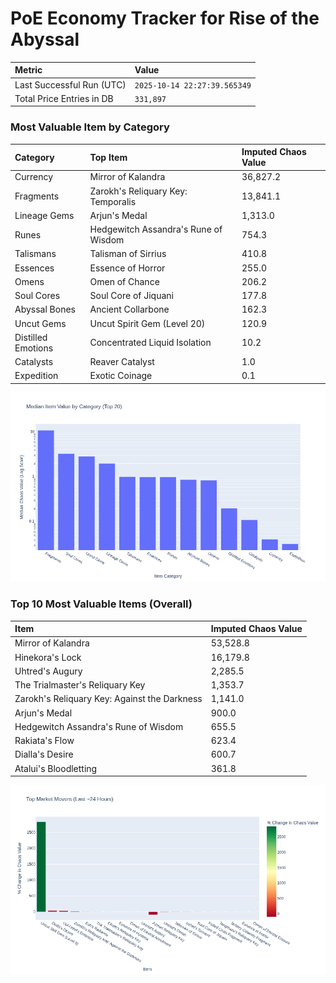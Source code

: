 # PoE Economy Tracker for Rise of the Abyssal

<!-- START_MAINTENANCE -->
| Metric | Value |
|:---|:---|
| Last Successful Run (UTC) | `2025-10-14 22:27:39.565349` |
| Total Price Entries in DB | `331,897` |

<!-- END_MAINTENANCE -->

<!-- START_DATAFRAME_DEBUG -->
<!-- END_DATAFRAME_DEBUG -->

<!-- START_CATEGORY_ANALYSIS -->
### Most Valuable Item by Category
| Category | Top Item | Imputed Chaos Value |
| :--- | :--- | :--- |
| Currency | Mirror of Kalandra | 36,827.2 |
| Fragments | Zarokh's Reliquary Key: Temporalis | 13,841.1 |
| Lineage Gems | Arjun's Medal | 1,313.0 |
| Runes | Hedgewitch Assandra's Rune of Wisdom | 754.3 |
| Talismans | Talisman of Sirrius | 410.8 |
| Essences | Essence of Horror | 255.0 |
| Omens | Omen of Chance | 206.2 |
| Soul Cores | Soul Core of Jiquani | 177.8 |
| Abyssal Bones | Ancient Collarbone | 162.3 |
| Uncut Gems | Uncut Spirit Gem (Level 20) | 120.9 |
| Distilled Emotions | Concentrated Liquid Isolation | 10.2 |
| Catalysts | Reaver Catalyst | 1.0 |
| Expedition | Exotic Coinage | 0.1 |


![Category Analysis Chart](charts/category_analysis.png)
<!-- END_ANALYSIS -->

<!-- START_ANALYSIS -->
### Top 10 Most Valuable Items (Overall)
| Item | Imputed Chaos Value |
| :--- | :--- |
| Mirror of Kalandra | 53,528.8 |
| Hinekora's Lock | 16,179.8 |
| Uhtred's Augury | 2,285.5 |
| The Trialmaster's Reliquary Key | 1,353.7 |
| Zarokh's Reliquary Key: Against the Darkness | 1,141.0 |
| Arjun's Medal | 900.0 |
| Hedgewitch Assandra's Rune of Wisdom | 655.5 |
| Rakiata's Flow | 623.4 |
| Dialla's Desire | 600.7 |
| Atalui's Bloodletting | 361.8 |


![Market Movers Chart](charts/market_movers.png)
<!-- END_ANALYSIS -->
